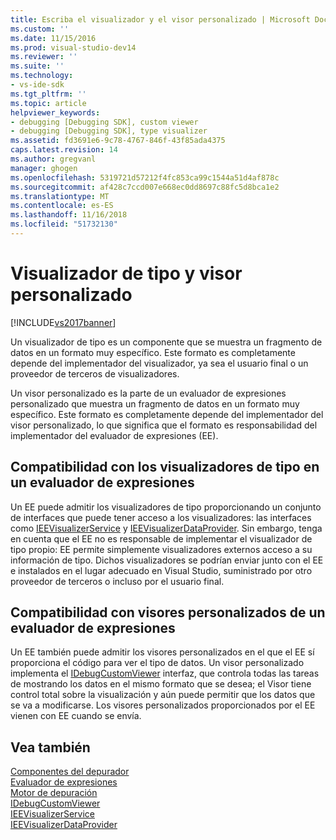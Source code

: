 ```yaml
---
title: Escriba el visualizador y el visor personalizado | Microsoft Docs
ms.custom: ''
ms.date: 11/15/2016
ms.prod: visual-studio-dev14
ms.reviewer: ''
ms.suite: ''
ms.technology:
- vs-ide-sdk
ms.tgt_pltfrm: ''
ms.topic: article
helpviewer_keywords:
- debugging [Debugging SDK], custom viewer
- debugging [Debugging SDK], type visualizer
ms.assetid: fd3691e6-9c78-4767-846f-43f85ada4375
caps.latest.revision: 14
ms.author: gregvanl
manager: ghogen
ms.openlocfilehash: 5319721d57212f4fc853ca99c1544a51d4af878c
ms.sourcegitcommit: af428c7ccd007e668ec0dd8697c88fc5d8bca1e2
ms.translationtype: MT
ms.contentlocale: es-ES
ms.lasthandoff: 11/16/2018
ms.locfileid: "51732130"
---
```

# <a name="type-visualizer-and-custom-viewer"></a>Visualizador de tipo y visor personalizado
[!INCLUDE[vs2017banner](../../includes/vs2017banner.md)]

Un visualizador de tipo es un componente que se muestra un fragmento de datos en un formato muy específico. Este formato es completamente depende del implementador del visualizador, ya sea el usuario final o un proveedor de terceros de visualizadores.  
  
 Un visor personalizado es la parte de un evaluador de expresiones personalizado que muestra un fragmento de datos en un formato muy específico. Este formato es completamente depende del implementador del visor personalizado, lo que significa que el formato es responsabilidad del implementador del evaluador de expresiones (EE).  
  
## <a name="support-for-type-visualizers-in-an-expression-evaluator"></a>Compatibilidad con los visualizadores de tipo en un evaluador de expresiones  
 Un EE puede admitir los visualizadores de tipo proporcionando un conjunto de interfaces que puede tener acceso a los visualizadores: las interfaces como [IEEVisualizerService](../../extensibility/debugger/reference/ieevisualizerservice.md) y [IEEVisualizerDataProvider](../../extensibility/debugger/reference/ieevisualizerdataprovider.md). Sin embargo, tenga en cuenta que el EE no es responsable de implementar el visualizador de tipo propio: EE permite simplemente visualizadores externos acceso a su información de tipo. Dichos visualizadores se podrían enviar junto con el EE e instalados en el lugar adecuado en Visual Studio, suministrado por otro proveedor de terceros o incluso por el usuario final.  
  
## <a name="support-for-custom-viewers-in-an-expression-evaluator"></a>Compatibilidad con visores personalizados de un evaluador de expresiones  
 Un EE también puede admitir los visores personalizados en el que el EE sí proporciona el código para ver el tipo de datos. Un visor personalizado implementa el [IDebugCustomViewer](../../extensibility/debugger/reference/idebugcustomviewer.md) interfaz, que controla todas las tareas de mostrando los datos en el mismo formato que se desea; el Visor tiene control total sobre la visualización y aún puede permitir que los datos que se va a modificarse. Los visores personalizados proporcionados por el EE vienen con EE cuando se envía.  
  
## <a name="see-also"></a>Vea también  
 [Componentes del depurador](../../extensibility/debugger/debugger-components.md)   
 [Evaluador de expresiones](../../extensibility/debugger/expression-evaluator.md)   
 [Motor de depuración](../../extensibility/debugger/debug-engine.md)   
 [IDebugCustomViewer](../../extensibility/debugger/reference/idebugcustomviewer.md)   
 [IEEVisualizerService](../../extensibility/debugger/reference/ieevisualizerservice.md)   
 [IEEVisualizerDataProvider](../../extensibility/debugger/reference/ieevisualizerdataprovider.md)

